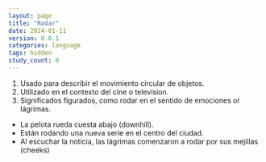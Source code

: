 ```yaml
---
layout: page
title: "Rodar"
date: 2024-01-11
version: 0.0.1
categories: language
tags: hidden
study_count: 0
---
```


1. Usado para describir el movimiento circular de objetos.
2. Utilizado en el contexto del cine o television.
3. Significados figurados, como rodar en el sentido de emociones or lágrimas.

- La pelota rueda cuesta abajo (downhill).
- Están rodando una nueva serie en el centro del ciudad.
- Al escuchar la noticia, las lágrimas comenzaron a rodar por sus mejillas (cheeks)
